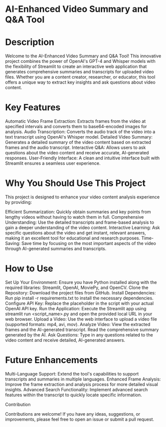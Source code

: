 # AI-Enhanced Video Summary and Q&A Tool

# Description

Welcome to the AI-Enhanced Video Summary and Q&A Tool! This innovative project combines the power of OpenAI's GPT-4 and Whisper models with the flexibility of Streamlit to create an interactive web application that generates comprehensive summaries and transcripts for uploaded video files. Whether you are a content creator, researcher, or educator, this tool offers a unique way to extract key insights and ask questions about video content.

# Key Features

Automatic Video Frame Extraction: Extracts frames from the video at specified intervals and converts them to base64-encoded images for analysis.
Audio Transcription: Converts the audio track of the video into a text transcript using OpenAI's Whisper model.
Detailed Video Summary: Generates a detailed summary of the video content based on extracted frames and the audio transcript.
Interactive Q&A: Allows users to ask questions about the video content and receive accurate, AI-generated responses.
User-Friendly Interface: A clean and intuitive interface built with Streamlit ensures a seamless user experience.

# Why You Should Use This Project

This project is designed to enhance your video content analysis experience by providing:

Efficient Summarization: Quickly obtain summaries and key points from lengthy videos without having to watch them in full.
Comprehensive Understanding: Use the detailed transcripts and frame-based analysis to gain a deeper understanding of the video content.
Interactive Learning: Ask specific questions about the video and get instant, relevant answers, making it an excellent tool for educational and research purposes.
Time-Saving: Save time by focusing on the most important aspects of the video through AI-generated summaries and transcripts.

# How to Use

Set Up Your Environment: Ensure you have Python installed along with the required libraries: Streamlit, OpenAI, MoviePy, and OpenCV.
Clone the Repository: Download the project files from GitHub.
Install Dependencies: Run pip install -r requirements.txt to install the necessary dependencies.
Configure API Key: Replace the placeholder in the script with your actual OpenAI API key.
Run the Application: Execute the Streamlit app using streamlit run <script_name>.py and open the provided local URL in your web browser.
Upload a Video: Use the web interface to upload a video file (supported formats: mp4, avi, mov).
Analyze Video: View the extracted frames and the AI-generated transcript. Read the comprehensive summary generated by the AI.
Ask Questions: Type in any questions related to the video content and receive detailed, AI-generated answers.

# Future Enhancements

Multi-Language Support: Extend the tool's capabilities to support transcripts and summaries in multiple languages.
Enhanced Frame Analysis: Improve the frame extraction and analysis process for more detailed visual insights.
Advanced Search Functionality: Implement advanced search features within the transcript to quickly locate specific information.

Contribution

Contributions are welcome! If you have any ideas, suggestions, or improvements, please feel free to open an issue or submit a pull request.


















